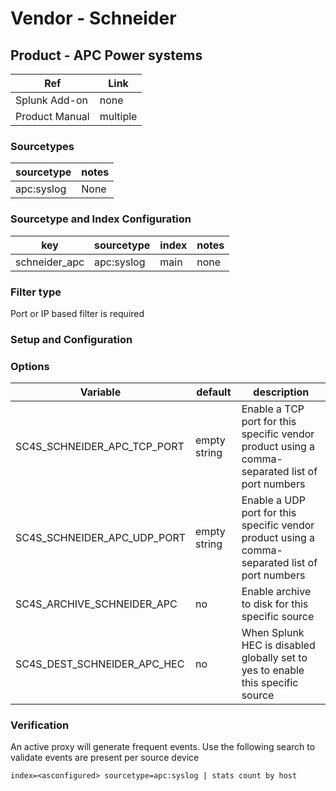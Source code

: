 # Vendor - Schneider


## Product - APC Power systems


| Ref            | Link                                                                                                    |
|----------------|---------------------------------------------------------------------------------------------------------|
| Splunk Add-on  | none                                                  |
| Product Manual | multiple |


### Sourcetypes

| sourcetype     | notes                                                                                                   |
|----------------|---------------------------------------------------------------------------------------------------------|
| apc:syslog  | None |

### Sourcetype and Index Configuration

| key            | sourcetype     | index          | notes          |
|----------------|----------------|----------------|----------------|
| schneider_apc      | apc:syslog     | main          | none          |

### Filter type

Port or IP based filter is required

### Setup and Configuration



### Options

| Variable       | default        | description    |
|----------------|----------------|----------------|
| SC4S_SCHNEIDER_APC_TCP_PORT      | empty string      | Enable a TCP port for this specific vendor product using a comma-separated list of port numbers |
| SC4S_SCHNEIDER_APC_UDP_PORT      | empty string      | Enable a UDP port for this specific vendor product using a comma-separated list of port numbers |
| SC4S_ARCHIVE_SCHNEIDER_APC | no | Enable archive to disk for this specific source |
| SC4S_DEST_SCHNEIDER_APC_HEC | no | When Splunk HEC is disabled globally set to yes to enable this specific source | 

### Verification

An active proxy will generate frequent events. Use the following search to validate events are present per source device

```
index=<asconfigured> sourcetype=apc:syslog | stats count by host
```
